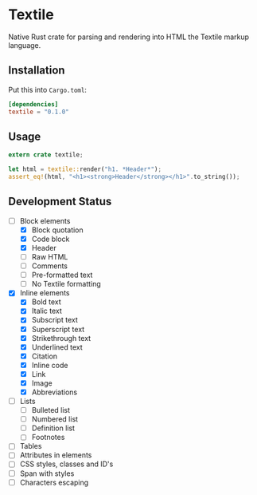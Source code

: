 # Textile

Native Rust crate for parsing and rendering into HTML the Textile markup language.

## Installation

Put this into `Cargo.toml`:

```toml
[dependencies]
textile = "0.1.0"
```

## Usage

```rust
extern crate textile;

let html = textile::render("h1. *Header*");
assert_eq!(html, "<h1><strong>Header</strong></h1>".to_string());
```

## Development Status
+ [ ] Block elements
  + [x] Block quotation
  + [x] Code block
  + [x] Header
  + [ ] Raw HTML
  + [ ] Comments
  + [ ] Pre-formatted text
  + [ ] No Textile formatting
+ [x] Inline elements
  + [x] Bold text
  + [x] Italic text
  + [x] Subscript text
  + [x] Superscript text
  + [x] Strikethrough text
  + [x] Underlined text
  + [x] Citation
  + [x] Inline code
  + [x] Link
  + [x] Image
  + [x] Abbreviations
+ [ ] Lists
  + [ ] Bulleted list
  + [ ] Numbered list
  + [ ] Definition list
  + [ ] Footnotes
+ [ ] Tables
+ [ ] Attributes in elements
+ [ ] CSS styles, classes and ID's
+ [ ] Span with styles
+ [ ] Characters escaping
